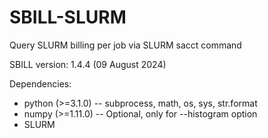# SBILL-SLURM
Query SLURM billing per job via SLURM sacct command

SBILL version:
1.4.4 (09 August 2024)

Dependencies:
+ python (>=3.1.0)  -- subprocess, math, os, sys, str.format
+ numpy  (>=1.11.0) -- Optional, only for --histogram option
+ SLURM
